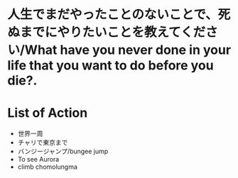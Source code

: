# 人生でまだやったことのないことで、死ぬまでにやりたいことを教えてください/What have you never done in your life that you want to do before you die?.

# List of Action
- 世界一周
- チャリで東京まで
- バンジージャンプ/bungee jump 
- To see Aurora
- climb chomolungma
